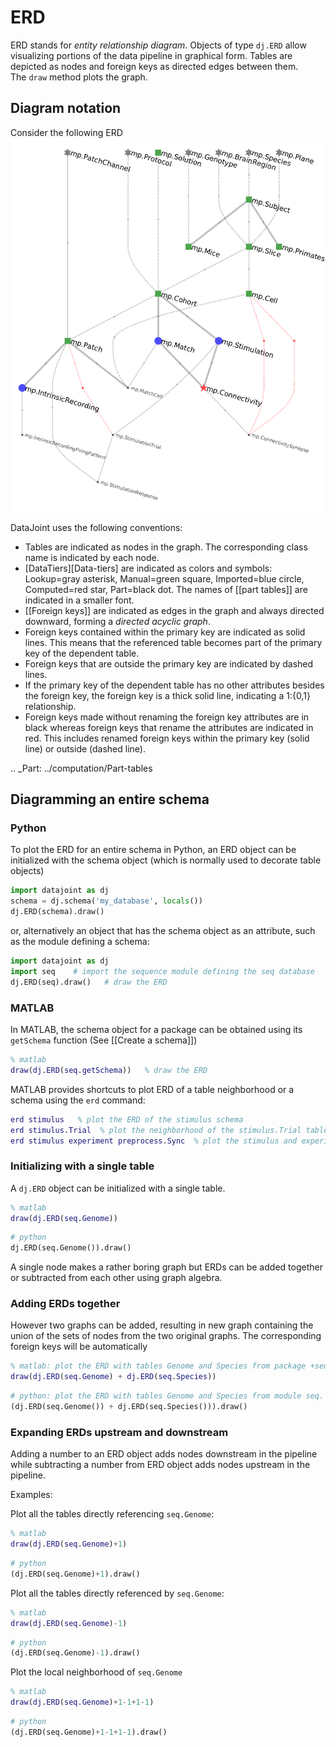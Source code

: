 # ERD

ERD stands for *entity relationship diagram*.  Objects of type `dj.ERD` allow visualizing portions of the data pipeline in graphical form.  Tables are depicted as nodes and foreign keys as directed edges between them.  
The `draw` method plots the graph.

## Diagram notation
Consider the following ERD
![](../_static/img/mp-erd.png)

DataJoint uses the following conventions: 
* Tables are indicated as nodes in the graph.  The corresponding class name is indicated by each node.
* [DataTiers][Data-tiers] are indicated as colors and symbols: Lookup=gray asterisk, Manual=green square, Imported=blue circle,  Computed=red star, Part=black dot.  The names of [[part tables]] are indicated in a smaller font.
* [[Foreign keys]] are indicated as edges in the graph and always directed downward, forming a *directed acyclic graph*.
* Foreign keys contained within the primary key are indicated as solid lines.  This means that the referenced table becomes part of the primary key of the dependent table.
* Foreign keys that are outside the primary key are indicated by dashed lines. 
* If the primary key of the dependent table has no other attributes besides the foreign key, the foreign key is a thick solid line, indicating a 1:{0,1} relationship. 
* Foreign keys made without renaming the foreign key attributes are in black whereas foreign keys that rename the attributes are indicated in red.  This includes renamed foreign keys within the primary key (solid line) or outside (dashed line).

.. _Part: ../computation/Part-tables

## Diagramming an entire schema

### Python
To plot the ERD for an entire schema in Python, an ERD object can be initialized with the schema object (which is normally used to decorate table objects) 
```python
import datajoint as dj
schema = dj.schema('my_database', locals())
dj.ERD(schema).draw()
```
or, alternatively an object that has the schema object as an attribute, such as the module defining a schema:
```python
import datajoint as dj
import seq    # import the sequence module defining the seq database
dj.ERD(seq).draw()   # draw the ERD
```

### MATLAB
In MATLAB, the schema object for a package can be obtained using its `getSchema` function (See [[Create a schema]])

```matlab
% matlab
draw(dj.ERD(seq.getSchema))   % draw the ERD
```

MATLAB provides shortcuts to plot ERD of a table neighborhood or a schema using the `erd` command:
```matlab
erd stimulus   % plot the ERD of the stimulus schema
erd stimulus.Trial  % plot the neighborhood of the stimulus.Trial table
erd stimulus experiment preprocess.Sync  % plot the stimulus and experiment schemas and the neighborhood of preprocess.Sync
```

### Initializing with a single table
A `dj.ERD` object can be initialized with a single table.

```matlab
% matlab
draw(dj.ERD(seq.Genome))
```

```python
# python
dj.ERD(seq.Genome()).draw()
```

A single node makes a rather boring graph but ERDs can be added together or subtracted from each other using graph algebra.

### Adding ERDs together
However two graphs can be added, resulting in new graph containing the union of the sets of nodes from the two original graphs. The corresponding foreign keys will be automatically 

```matlab
% matlab: plot the ERD with tables Genome and Species from package +seq.
draw(dj.ERD(seq.Genome) + dj.ERD(seq.Species))
```
```python
# python: plot the ERD with tables Genome and Species from module seq.
(dj.ERD(seq.Genome()) + dj.ERD(seq.Species())).draw()
```

### Expanding ERDs upstream and downstream 
Adding a number to an ERD object adds nodes downstream in the pipeline while subtracting a number from ERD object adds nodes upstream in the pipeline.

Examples:

Plot all the tables directly referencing `seq.Genome`:
```matlab
% matlab
draw(dj.ERD(seq.Genome)+1)
```
```python
# python
(dj.ERD(seq.Genome)+1).draw()
```

Plot all the tables directly referenced by `seq.Genome`:
```matlab
% matlab 
draw(dj.ERD(seq.Genome)-1)
```
```python
# python
(dj.ERD(seq.Genome)-1).draw()
```

Plot the local neighborhood of `seq.Genome`
```matlab
% matlab
draw(dj.ERD(seq.Genome)+1-1+1-1)
```
```python
# python
(dj.ERD(seq.Genome)+1-1+1-1).draw()
```
